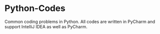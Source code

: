 # Python-Codes
Common coding problems in Python.
All codes are written in PyCharm and support IntelliJ IDEA as well as PyCharm.
